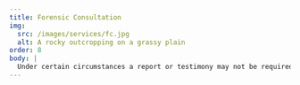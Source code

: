 ```yaml
---
title: Forensic Consultation
img:
  src: /images/services/fc.jpg
  alt: A rocky outcropping on a grassy plain
order: 8
body: |
  Under certain circumstances a report or testimony may not be required. Forensic case consultation is a behind-the-scenes approach to answering questions regarding case direction, empirical research in the areas of clinical and forensic psychology, sources of error or bias in forensic mental health evaluations, and psychological testing.
---
```

